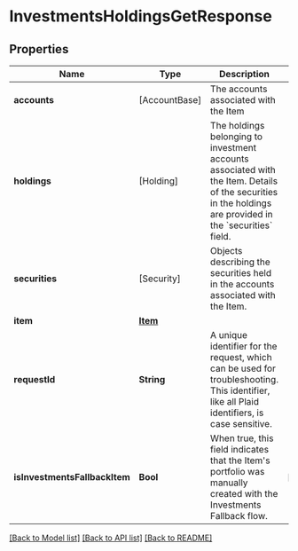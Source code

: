 # InvestmentsHoldingsGetResponse

## Properties
Name | Type | Description | Notes
------------ | ------------- | ------------- | -------------
**accounts** | [AccountBase] | The accounts associated with the Item | 
**holdings** | [Holding] | The holdings belonging to investment accounts associated with the Item. Details of the securities in the holdings are provided in the &#x60;securities&#x60; field.  | 
**securities** | [Security] | Objects describing the securities held in the accounts associated with the Item.  | 
**item** | [**Item**](Item.md) |  | 
**requestId** | **String** | A unique identifier for the request, which can be used for troubleshooting. This identifier, like all Plaid identifiers, is case sensitive. | 
**isInvestmentsFallbackItem** | **Bool** | When true, this field indicates that the Item&#39;s portfolio was manually created with the Investments Fallback flow. | [optional] 

[[Back to Model list]](../README.md#documentation-for-models) [[Back to API list]](../README.md#documentation-for-api-endpoints) [[Back to README]](../README.md)


